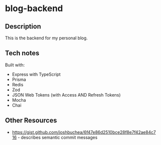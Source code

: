 # blog-backend

## Description
This is the backend for my personal blog.

## Tech notes
Built with:
- Express with TypeScript
- Prisma
- Redis
- Zod
- JSON Web Tokens (with Access AND Refresh Tokens)
- Mocha
- Chai

## Other Resources
- https://gist.github.com/joshbuchea/6f47e86d2510bce28f8e7f42ae84c716 - describes semantic commit messages